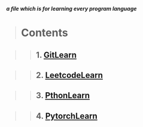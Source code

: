 ***a file which is for learning every program language***

> # Contents

> > ## 1. [GitLearn](./GitLearn)

> > ## 2. [LeetcodeLearn](./LeetcodeLearn)

> > ## 3. [PthonLearn](./PythonLearn)

> > ## 4. [PytorchLearn](./PytorchLearn)
